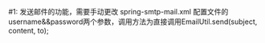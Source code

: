 #1: 发送邮件的功能，需要手动更改  spring-smtp-mail.xml 配置文件的username&&password两个参数，调用方法为直接调用EmailUtil.send(subject, content, to);